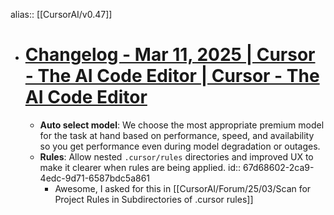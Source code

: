 alias:: [[CursorAI/v0.47]]

- # [Changelog - Mar 11, 2025 | Cursor - The AI Code Editor | Cursor - The AI Code Editor](https://www.cursor.com/changelog/reliability-keyboard-shortcuts-early-access-opt-in)
	- **Auto select model**: We choose the most appropriate premium model for the task at hand based on performance, speed, and availability so you get performance even during model degradation or outages.
	- **Rules**: Allow nested `.cursor/rules` directories and improved UX to make it clearer when rules are being applied.
	  id:: 67d68602-2ca9-4edc-9d71-6587bdc5a861
		- Awesome, I asked for this in [[CursorAI/Forum/25/03/Scan for Project Rules in Subdirectories of .cursor rules]]